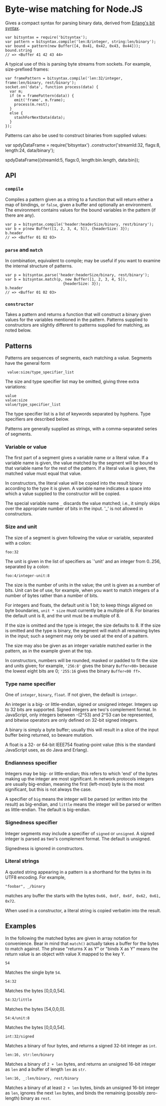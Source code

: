 # Byte-wise matching for Node.JS

Gives a compact syntax for parsing binary data, derived from [Erlang's
bit syntax](http://www.erlang.org/doc/programming_examples/bit_syntax.html#id64858).

    var bitsyntax = require('bitsyntax');
    var pattern = bitsyntax.compile('len:8/integer, string:len/binary');
    var bound = pattern(new Buffer([4, 0x41, 0x42, 0x43, 0x44]));
    bound.string
    // => <Buffer 41 42 43 44>

A typical use of this is parsing byte streams from sockets. For
example, size-prefixed frames:

    var framePattern = bitsyntax.compile('len:32/integer, frame:len/binary, rest/binary');
    socket.on('data', function process(data) {
      var m;
      if (m = framePattern(data)) {
        emit('frame', m.frame);
        process(m.rest);
      }
      else {
        stashForNextData(data);
      }
    });

Patterns can also be used to construct binaries from supplied values:

   var spdyDataFrame = require('bitsyntax')
     .constructor('streamId:32, flags:8, length:24, data/binary');

   spdyDataFrame({streamId:5, flags:0, length:bin.length, data:bin});

## API

### `compile`

Compiles a pattern given as a string to a function that will return
either a map of bindings, or `false`, given a buffer and optionally an
environment. The environment contains values for the bound variables
in the pattern (if there are any).

    var p = bitsyntax.compile('header:headerSize/binary, rest/binary');
    var b = p(new Buffer([1, 2, 3, 4, 5]), {headerSize: 3});
    b.header
    // => <Buffer 01 02 03>

### `parse` and `match`

In combination, equivalent to compile; may be useful if you want to
examine the internal structure of patterns.

    var p = bitsyntax.parse('header:headerSize/binary, rest/binary');
    var b = bitsyntax.match(p, new Buffer([1, 2, 3, 4, 5]),
                              {headerSize: 3});
    b.header
    // => <Buffer 01 02 03>

### `constructor`

Takes a pattern and returns a function that will construct a binary
given values for the variables mentioned in the pattern. Patterns
supplied to constructors are slightly different to patterns supplied
for matching, as noted below.

## Patterns

Patterns are sequences of segments, each matching a value. Segments
have the general form

     value:size/type_specifier_list

The size and type specifier list may be omitted, giving three extra
variations:

    value
    value:size
    value/type_specifier_list

The type specifier list is a list of keywords separated by
hyphens. Type specifiers are described below.

Patterns are generally supplied as strings, with a comma-separated
series of segments.

### Variable or value

The first part of a segment gives a variable name or a literal
value. If a variable name is given, the value matched by the segment
will be bound to that variable name for the rest of the pattern. If a
literal value is given, the matched value must equal that value.

In constructors, the literal value will be copied into the result
binary according to the type it is given. A variable name indicates a
space into which a value supplied to the constructor will be copied.

The special variable name `_` discards the value matched; i.e., it
simply skips over the appropriate number of bits in the input. '_' is
not allowed in constructors.

### Size and unit

The size of a segment is given following the value or variable,
separated with a colon:

    foo:32

The unit is given in the list of specifiers as `'unit' and
an integer from 0..256, separated by a colon:

    foo:4/integer-unit:8

The size is the number of units in the value; the unit is given as a
number of bits. Unit can be of use, for example, when you want to
match integers of a number of bytes rather than a number of bits.

For integers and floats, the default unit is 1 bit; to keep things
aligned on byte boundaries, `unit * size` must currently be a multiple
of 8. For binaries the default unit is 8, and the unit must be a
multiple of 8.

If the size is omitted and the type is integer, the size defaults to
8. If the size is omitted and the type is binary, the segment will
match all remaining bytes in the input; such a segment may only be
used at the end of a pattern.

The size may also be given as an integer variable matched earlier in
the pattern, as in the example given at the top.

In constructors, numbers will be rounded, masked or padded to fit the
size and units given; for example, `'256:8'` gives the binary
`Buffer<00>` because the lowest eight bits are 0; `'255:16` gives the
binary `Buffer<00 ff>`.

### Type name specifier

One of `integer`, `binary`, `float`. If not given, the default is
`integer`.

An integer is a big- or little-endian, signed or unsigned
integer. Integers up to 32 bits are supported. Signed integers are
two's complement format. In JavaScript, only integers between -(2^53)
and 2^53 can be represented, and bitwise operators are only defined on
32-bit signed integers.

A binary is simply a byte buffer; usually this will result in a slice
of the input buffer being returned, so beware mutation.

A float is a 32- or 64-bit IEEE754 floating-point value (this is the
standard JavaScript uses, as do Java and Erlang).

### Endianness specifier

Integers may be big- or little-endian; this refers to which 'end' of
the bytes making up the integer are most significant. In network
protocols integers are usually big-endian, meaning the first
(left-most) byte is the most significant, but this is not always the
case.

A specifier of `big` means the integer will be parsed (or written into
the result) as big-endian, and `little` means the integer will be
parsed or written as little-endian. The default is big-endian.

### Signedness specifier

Integer segments may include a specifier of `signed` or `unsigned`. A
signed integer is parsed as two's complement format. The default is
unsigned.

Signedness is ignored in constructors.

### Literal strings

A quoted string appearing in a pattern is a shorthand for the bytes in
its UTF8 encoding. For example,

    "foobar", _/binary

matches any buffer the starts with the bytes `0x66, 0x6f, 0x6f, 0x62,
0x61, 0x72`.

When used in a constructor, a literal string is copied verbatim into
the result.

## Examples

In the following the matched bytes are given in array notation for
convenience. Bear in mind that `match()` actually takes a buffer for
the bytes to match against. The phrase "returns X as Y" or "binds X as
Y" means the return value is an object with value X mapped to the key
Y.

    54

Matches the single byte `54`.

    54:32

Matches the bytes [0,0,0,54].

    54:32/little

Matches the bytes [54,0,0,0].

    54:4/unit:8

Matches the bytes [0,0,0,54].

    int:32/signed

Matches a binary of four bytes, and returns a signed 32-bit integer as
`int`.

    len:16, str:len/binary

Matches a binary of `2 + len` bytes, and returns an unsigned 16-bit
integer as `len` and a buffer of length `len` as `str`.

    len:16, _:len/binary, rest/binary

Matches a binary of at least `2 + len` bytes, binds an unsigned 16-bit
integer as `len`, ignores the next `len` bytes, and binds the
remaining (possibly zero-length) binary as `rest`.
